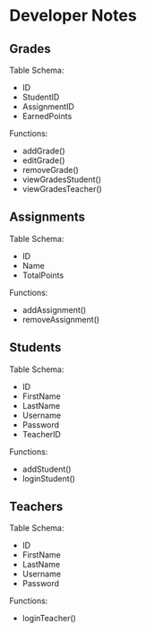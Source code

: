 # Developer Notes

## Grades

Table Schema:

- ID
- StudentID
- AssignmentID
- EarnedPoints

Functions:

- addGrade()
- editGrade()
- removeGrade()
- viewGradesStudent()
- viewGradesTeacher()

## Assignments

Table Schema:

- ID
- Name
- TotalPoints

Functions:

- addAssignment()
- removeAssignment()

## Students

Table Schema:

- ID
- FirstName
- LastName
- Username
- Password
- TeacherID

Functions:

- addStudent()
- loginStudent()

## Teachers

Table Schema:

- ID
- FirstName
- LastName
- Username
- Password

Functions:

- loginTeacher()
